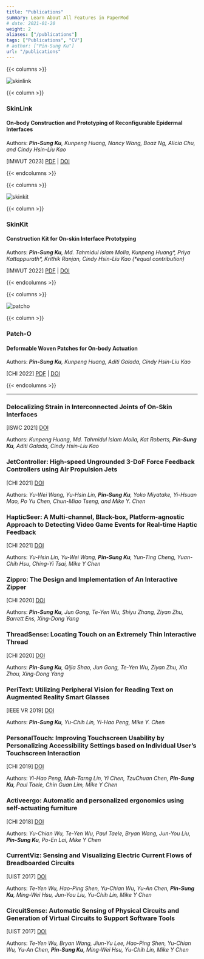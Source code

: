 ```yaml
---
title: "Publications"
summary: Learn About All Features in PaperMod
# date: 2021-01-20
weight: 2
aliases: ["/publications"]
tags: ["Publications", "CV"]
# author: ["Pin-Sung Ku"]
url: "/publications"
---
```


{{< columns >}}

![skinlink](images/skinlink.png)

{{< column >}}

### SkinLink

#### On-body Construction and Prototyping of Reconfigurable Epidermal Interfaces

Authors: ***Pin-Sung Ku**, Kunpeng Huang, Nancy Wang, Boaz Ng, Alicia Chu, and Cindy Hsin-Liu Kao*

[IMWUT 2023] [PDF](https://static1.squarespace.com/static/5c6def7994d71a93529e3575/t/651d9d566ac6d63733fc10ed/1696439639229/skinlink-pdfsmall.pdf) | [DOI](https://dl.acm.org/doi/10.1145/3596241)

{{< endcolumns >}}

{{< columns >}}

![skinkit](images/skinkit.jpg)

{{< column >}}

### SkinKit

#### Construction Kit for On-skin Interface Prototyping

Authors: ***Pin-Sung Ku**, Md. Tahmidul Islam Molla, Kunpeng Huang\*, Priya Kattappurath\*, Krithik Ranjan, Cindy Hsin-Liu Kao (\*equal contribution)*

[IMWUT 2022] [PDF](https://static1.squarespace.com/static/5c6def7994d71a93529e3575/t/61fda8b15ff7de466e8db068/1644013748091/SkinKit_IMWUT+2021.pdf) | [DOI](https://dl.acm.org/doi/10.1145/3494989)

{{< endcolumns >}}

{{< columns >}}

![patcho](images/patcho.png)

{{< column >}}

### Patch-O

#### Deformable Woven Patches for On-body Actuation

Authors: ***Pin-Sung Ku**, Kunpeng Huang, Aditi Galada, Cindy Hsin-Liu Kao*

[CHI 2022] [PDF](https://static1.squarespace.com/static/5c6def7994d71a93529e3575/t/627038fe6c249d0f4c49f79b/1651521797515/Patch_O_chi22b-sub9301-cam-i16.pdf) | [DOI](https://dl.acm.org/doi/abs/10.1145/3491102.3517633)

{{< endcolumns >}}

---

### Delocalizing Strain in Interconnected Joints of On-Skin Interfaces

[ISWC 2021] [DOI](https://dl.acm.org/doi/10.1145/3460421.3478812)

Authors: *Kunpeng Huang, Md. Tahmidul Islam Molla, Kat Roberts, **Pin-Sung Ku**, Aditi Galada, Cindy Hsin-Liu Kao*

### JetController: High-speed Ungrounded 3-DoF Force Feedback Controllers using Air Propulsion Jets

[CHI 2021] [DOI](https://dl.acm.org/doi/10.1145/3411764.3445549)

Authors: *Yu-Wei Wang, Yu-Hsin Lin, **Pin-Sung Ku**, Yoko Miyatake, Yi-Hsuan Mao, Po Yu Chen, Chun-Miao Tseng, and Mike Y. Chen*

### HapticSeer: A Multi-channel, Black-box, Platform-agnostic Approach to Detecting Video Game Events for Real-time Haptic Feedback

[CHI 2021] [DOI](https://dl.acm.org/doi/10.1145/3411764.3445254)

Authors: *Yu-Hsin Lin, Yu-Wei Wang, **Pin-Sung Ku**, Yun-Ting Cheng, Yuan-Chih Hsu, Ching-Yi Tsai, Mike Y Chen*

### Zippro: The Design and Implementation of An Interactive Zipper

[CHI 2020] [DOI](https://dl.acm.org/doi/10.1145/3313831.3376756)

Authors: ***Pin-Sung Ku**, Jun Gong, Te-Yen Wu, Shiyu Zhang, Ziyan Zhu, Barrett Ens, Xing-Dong Yang*

### ThreadSense: Locating Touch on an Extremely Thin Interactive Thread

[CHI 2020] [DOI](https://dl.acm.org/doi/10.1145/3313831.3376779)

Authors: ***Pin-Sung Ku**, Qijia Shao, Jun Gong, Te-Yen Wu, Ziyan Zhu, Xia Zhou, Xing-Dong Yang*

### PeriText: Utilizing Peripheral Vision for Reading Text on Augmented Reality Smart Glasses

[IEEE VR 2019] [DOI](https://ieeexplore.ieee.org/document/8798065)

Authors: ***Pin-Sung Ku**, Yu-Chih Lin, Yi-Hao Peng, Mike Y. Chen*

### PersonalTouch: Improving Touchscreen Usability by Personalizing Accessibility Settings based on Individual User’s Touchscreen Interaction

[CHI 2019] [DOI](https://dl.acm.org/doi/10.1145/3290605.3300913)

Authors: *Yi-Hao Peng, Muh-Tarng Lin, Yi Chen, TzuChuan Chen, **Pin-Sung Ku**, Paul Taele, Chin Guan Lim, Mike Y Chen*

### Activeergo: Automatic and personalized ergonomics using self-actuating furniture

[CHI 2018] [DOI](https://dl.acm.org/doi/10.1145/3173574.3174132)

Authors: *Yu-Chian Wu, Te-Yen Wu, Paul Taele, Bryan Wang, Jun-You Liu, **Pin-Sung Ku**, Po-En Lai, Mike Y Chen*

### CurrentViz: Sensing and Visualizing Electric Current Flows of Breadboarded Circuits

[UIST 2017] [DOI](https://dl.acm.org/doi/10.1145/3126594.3126646)

Authors: *Te-Yen Wu, Hao-Ping Shen, Yu-Chian Wu, Yu-An Chen, **Pin-Sung Ku**, Ming-Wei Hsu, Jun-You Liu, Yu-Chih Lin, Mike Y Chen*

### CircuitSense: Automatic Sensing of Physical Circuits and Generation of Virtual Circuits to Support Software Tools

[UIST 2017] [DOI](https://dl.acm.org/doi/10.1145/3126594.3126634)

Authors: *Te-Yen Wu, Bryan Wang, Jiun-Yu Lee, Hao-Ping Shen, Yu-Chian Wu, Yu-An Chen, **Pin-Sung Ku**, Ming-Wei Hsu, Yu-Chih Lin, Mike Y Chen*
